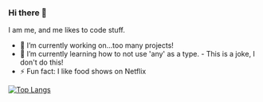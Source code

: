 ### Hi there 👋
I am me, and me likes to code stuff.

- 🔭 I’m currently working on...too many projects!
- 🌱 I’m currently learning how to not use 'any' as a type. - This is a joke, I don't do this!
- ⚡ Fun fact: I like food shows on Netflix

[![Top Langs](https://github-readme-stats.vercel.app/api/top-langs/?username=itschip&layout=compact&langs_count=10)](https://github.com/anuraghazra/github-readme-stats)

